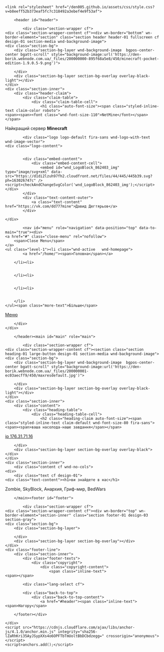 
  <head>
    <meta charset="UTF-8">
    <meta http-equiv="X-UA-Compatible" content="IE=edge">
    <meta name="viewport" content="width=device-width, initial-scale=1">

<!-- Begin Jekyll SEO tag v2.5.0 -->
<title>den005.github.io</title>
<meta name="generator" content="Jekyll v3.7.4" />
<meta property="og:title" content="den005.github.io" />
<meta property="og:locale" content="en_US" />
<link rel="canonical" href="https://denis2004.github.io/den005.github.io/" />
<meta property="og:url" content="https://denis2004.github.io/den005.github.io/" />
<meta property="og:site_name" content="den005.github.io" />
<script type="application/ld+json">
{"headline":"den005.github.io","@type":"WebSite","url":"https://denis2004.github.io/den005.github.io/","name":"den005.github.io","@context":"http://schema.org"}</script>
<!-- End Jekyll SEO tag -->

    <link rel="stylesheet" href="/den005.github.io/assets/css/style.css?v=b8eeff52b373eaf5fc7c318492a3ebef4e9f53af">
  </head>
  <html class="no-js" prefix="og: https://ogp.me/ns#" lang="uk"><head><meta charset="utf-8" /><meta http-equiv="X-UA-Compatible" content="IE=edge,chrome=1" /><title>Den-borik</title><meta name="viewport" content="width=device-width,initial-scale=1,viewport-fit=cover" /><meta name="msapplication-tap-highlight" content="no" /><link href="https://d1di2lzuh97fh2.cloudfront.net/files/1k/1kn/1knrp8.css?ph=163026747c" rel="stylesheet" /><meta name="description" content="zombi.skyBlok.Анархія, гріфсвіт,Bed Wars" /><meta name="keywords" content="" /><meta name="generator" content="Webnode 2" /><meta name="apple-mobile-web-app-capable" content="yes" /><meta name="apple-mobile-web-app-status-bar-style" content="black" /><meta name="format-detection" content="telephone=no" />

  <body>
    <div class="container-lg px-3 my-5 markdown-body">
      



<meta property="og:url" content="https://den-borik.webnode.com.ua/" /><meta property="og:title" content="Den-borik" /><meta property="og:type" content="article" /><meta property="og:description" content="zombi.skyBlok.Анархія, гріфсвіт,Bed Wars" /><meta property="og:site_name" content="Den-borik" /><meta property="og:image" content="https://den-borik.webnode.com.ua/_files/200000000-895f68a5e8/700/minecraft-pocket-edition-1.9.0.5-9.png" /><meta property="og:article:published_time" content="2019-01-27T00:00:00+0100" /><link rel="canonical" href="https://den-borik.webnode.com.ua/" /><script>window.checkAndChangeSvgColor=function(b){try{var c=document.getElementById(b);if(c){b=[["border","borderColor"],["outline","outlineColor"],["color","color"]];for(var h,a,d,f=[],e=0,m=b.length;e<m;e++)if(h=window.getComputedStyle(c)[b[e][1]].replace(/\s/g,"").match(/^rgb[a]?\(([0-9]{1,3}),([0-9]{1,3}),([0-9]{1,3})/i)){a="";for(var g=1;3>=g;g++)a+=("0"+parseInt(h[g],10).toString(16)).slice(-2);"0"===a.charAt(0)&&(d=parseInt(a.substr(0,2),16),d=Math.max(16,d),a=d.toString(16)+a.slice(-4));f.push(b[e][0]+"="+a)}if(f.length){var k=c.getAttribute("data-src");c.src=k+(0>k.indexOf("?")?"?":"&")+f.join("&");var l=c.parentNode;l.innerHTML=l.innerHTML}}}catch(n){}};</script><link rel="stylesheet" href="https://use.typekit.net/xqg2ruf.css" /><script>(function(i,s,o,g,r,a,m){i['GoogleAnalyticsObject']=r;i[r]=i[r]||function(){
			(i[r].q=i[r].q||[]).push(arguments)},i[r].l=1*new Date();a=s.createElement(o),
			m=s.getElementsByTagName(o)[0];a.async=1;a.src=g;m.parentNode.insertBefore(a,m)
			})(window,document,'script','//www.google-analytics.com/analytics.js','ga');ga('create', 'UA-797705-6', 'auto',{"name":"wnd_header"});ga('wnd_header.set', 'dimension1', 'W2');ga('wnd_header.set', 'anonymizeIp', true);ga('wnd_header.send', 'pageview');</script></head><body class="layout-01 eshop-hide wt-home wnd-fonts-fallback">
<div class="wnd-page cf color-blue">
	<div id="wrapper">

		<header id="header">

			<div class="section-wrapper cf">
	<div class="section-wrapper-content cf"><div wn-border="bottom" wn-border-element="section" class="section header header-01 fullscreen cf design-01 section-media wnd-background-image">
	<div class="section-bg">
		<div class="section-bg-layer wnd-background-image  bgpos-center-center bgatt-scroll" style="background-image:url('https://den-borik.webnode.com.ua/_files/200000000-895f68a5e8/450/minecraft-pocket-edition-1.9.0.5-9.png')">
			
		</div>
		<div class="section-bg-layer section-bg-overlay overlay-black-light"></div>
	</div>
	<div class="section-inner">
		<div class="header-claim">
			<div class="claim-table">
				<div class="claim-table-cell">
					<h1 class="auto-font-size"><span class="styled-inline-text claim-color roboto">
	<span><span><font class="wnd-font-size-110">NetMine</font></span></span>
</span></h1>
					<div class="subclaim"><span class="styled-inline-text claim-default fira-sans">
	<span><span>Найкращий сервер <b>Minecraft</b></span></span>
</span></div>
				</div>
			</div>
		</div>
	</div>
	<div class="nav-line initial-state cf wnd-fixed">
		<div class="section-inner">

			<div class="logo logo-default fira-sans wnd-logo-with-text wnd-image-vector">
    <div class="logo-content">
        
            
            <div class="embed-content">
	            <div class="embed-content-cell">
                    <embed id="wnd_LogoBlock_862403_img" type="image/svg+xml" data-src="https://d1di2lzuh97fh2.cloudfront.net/files/44/445/445b39.svg?ph=163026747c" /><script>checkAndChangeSvgColor('wnd_LogoBlock_862403_img');</script></div>
            </div>
	        <div class="text-content-outer">
		        <a class="text-content" href="https://vk.com/dd777mine">Давид Дегтярьов</a>
	        </div>
        
    </div>
</div>

			

			<nav id="menu" role="navigation" data-position="top" data-to-main="true"><div>
	<a href="#" class="close-menu" rel="nofollow">
		<span>Close Menu</span>
	</a>
    <ul class="level-1"><li class="wnd-active   wnd-homepage">
        	<a href="/home/"><span>Головна</span></a>
        	
    	</li><li>
        	
        	
    	</li><li>
        	
        	
    	</li><li>
        	
        	
    	</li>
    </ul><span class="more-text">Більше</span>
</div></nav><div id="menu-mobile" class="hidden">
				<a href="#" id="menu-submit"><span></span>Меню</a>
			</div>

		</div>
	</div>
</div></div>
</div>

		</header><main id="main" role="main">

			<div class="section-wrapper cf">
	<div class="section-wrapper-content cf"><section class="section heading-01 large-button design-01 section-media wnd-background-image"><div class="section-bg">
		<div class="section-bg-layer wnd-background-image  bgpos-center-center bgatt-scroll" style="background-image:url('https://den-borik.webnode.com.ua/_files/200000001-ec03aecff9/450/maxresdefault.jpg')">
			
		</div>
		<div class="section-bg-layer section-bg-overlay overlay-black-light"></div>
	</div>
	<div class="section-inner">
		<div class="content">
			<div class="heading-table">
				<div class="heading-table-cell">
					<h2 class="heading-claim auto-font-size"><span class="styled-inline-text claim-default wnd-font-size-80 fira-sans">
	<span><span>ваша насолода-наше завдання</span></span>
</span></h2>
					<div class="button block typo-01 button-01 wnd-align-center">
	<div class="button-content">
		<a href="https://mc-netmine.autodonate.su" rel="nofollow" target="_blank">
			<span>ip 176.31.71.16</span>
		</a>
	</div>
</div>
				</div>
			</div>
		</div>
	</div>
</section><section class="section default-01 design-01 section-media wnd-background-image"><div class="section-bg">
		<div class="section-bg-layer wnd-background-image  bgpos-center-center bgatt-scroll" style="background-image:url('https://den-borik.webnode.com.ua/_files/200000002-f1e27f2da7/450/modern.jpg')">
			
		</div>
		<div class="section-bg-layer section-bg-overlay overlay-black"></div>
	</div>
	<div class="section-inner">
		<div class="content cf wnd-no-cols">
	<div>
		<div class="text cf design-01">
    <div class="text-content"><h1>ви знайдете в нас</h1>

<p>Zombie, SkyBlock, Анархия, Гриф-мир, BedWars</p>
</div>
</div>
	</div>
	
</div>
	</div>
</section></div>
</div>

		</main><footer id="footer">

			<div class="section-wrapper cf">
	<div class="section-wrapper-content cf"><div wn-border="top" wn-border-element="section-inner" class="section footer-01 design-03 section-gray">
	<div class="section-bg">
		<div class="section-bg-layer">
			
		</div>
		<div class="section-bg-layer section-bg-overlay"></div>
	</div>
	<div class="footer-line">
		<div class="section-inner">
			<div class="footer-texts">
				<div class="copyright">
					<div class="copyright-content">
						<span class="inline-text">
	<span></span>
</span>
					</div>
				</div>
				<div class="system-footer">
					<div class="system-footer-content">
						<div class="sf">
<div class="sf-content"></div>
</div>
					</div>
				</div>
			</div>

			<div class="lang-select cf">
	
</div>

			<div class="back-to-top">
				<div class="back-to-top-content">
					<a href="#header"><span class="inline-text">
	<span>Нагору</span>
</span></a>
				</div>
			</div>
		</div>
	</div>
</div></div>
</div>

		</footer></div>

</div>


<div id="fe_footer"><style></script></body></html>
</style></div></body></html>


      
    </div>
    <script src="https://cdnjs.cloudflare.com/ajax/libs/anchor-js/4.1.0/anchor.min.js" integrity="sha256-lZaRhKri35AyJSypXXs4o6OPFTbTmUoltBbDCbdzegg=" crossorigin="anonymous"></script>
    <script>anchors.add();</script>
    
  </body>
</html>
